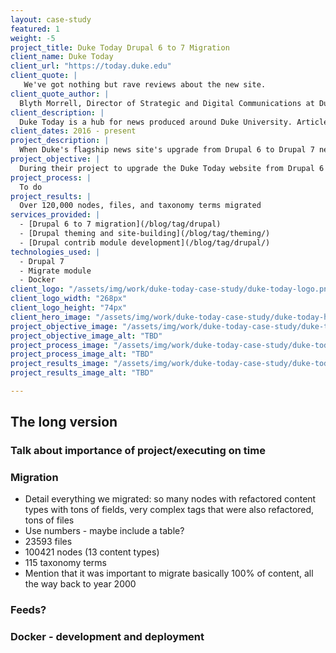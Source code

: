 ```yaml
---
layout: case-study
featured: 1
weight: -5
project_title: Duke Today Drupal 6 to 7 Migration
client_name: Duke Today
client_url: "https://today.duke.edu"
client_quote: |
   We've got nothing but rave reviews about the new site.
client_quote_author: |
  Blyth Morrell, Director of Strategic and Digital Communications at Duke University
client_description: |
  Duke Today is a hub for news produced around Duke University. Articles are produced by staff and faculty across the university and health system to comprise a one-stop-shop for news from around Duke. 
client_dates: 2016 - present
project_description: |
  When Duke's flagship news site's upgrade from Drupal 6 to Drupal 7 needed a new development team, Savas Labs came in to complete their full content migration, provide a polished content editing interface, and deliver complex custom code, all on a Docker platform.
project_objective: |
  During their project to upgrade the Duke Today website from Drupal 6 to Drupal 7, fellow Durham natives and design agency Cuberis parted ways with their initial development partner and were left with a half-built site and sixteen years' worth of nodes, files, and taxonomy terms to be migrated. Faced with a tight deadline, they contracted Savas Labs to set up and execute the complex content migration and implement custom functionality on the front end, in the content editing interface, and for various feeds used by Duke departments across the university. And, since Duke Today was to be served via Duke's in-house platform-as-a-service tool for running Dockerized Drupal sites, Savas Labs would need to Dockerize the site for both local development and deployment.
project_process: |
  To do
project_results: |
  Over 120,000 nodes, files, and taxonomy terms migrated
services_provided: |
  - [Drupal 6 to 7 migration](/blog/tag/drupal)
  - [Drupal theming and site-building](/blog/tag/theming/)
  - [Drupal contrib module development](/blog/tag/drupal/)
technologies_used: |
  - Drupal 7
  - Migrate module
  - Docker
client_logo: "/assets/img/work/duke-today-case-study/duke-today-logo.png"
client_logo_width: "268px"
client_logo_height: "74px"
client_hero_image: "/assets/img/work/duke-today-case-study/duke-today-hero.jpg"
project_objective_image: "/assets/img/work/duke-today-case-study/duke-today-objective.jpg"
project_objective_image_alt: "TBD"
project_process_image: "/assets/img/work/duke-today-case-study/duke-today-process.jpg"
project_process_image_alt: "TBD"
project_results_image: "/assets/img/work/duke-today-case-study/duke-today-results.jpg"
project_results_image_alt: "TBD"

---
```


## The long version

### Talk about importance of project/executing on time

### Migration

- Detail everything we migrated: so many nodes with refactored content types with tons of fields, very complex tags that were also refactored, tons of files
- Use numbers - maybe include a table?
 - 23593 files
 - 100421 nodes (13 content types)
 - 115 taxonomy terms
- Mention that it was important to migrate basically 100% of content, all the way back to year 2000

### Feeds?

### Docker - development and deployment
